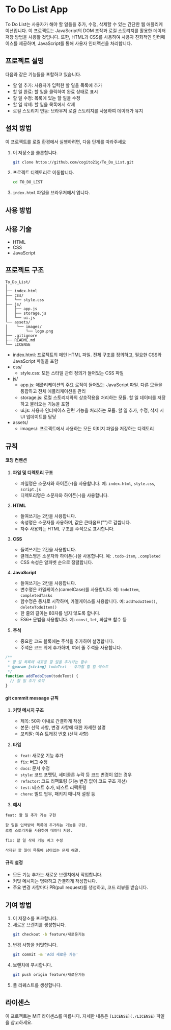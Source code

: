 # To Do List App

To Do List는 사용자가 해야 할 일들을 추가, 수정, 삭제할 수 있는 간단한 웹 애플리케이션입니다. 이 프로젝트는 JavaScript의 DOM 조작과 로컬 스토리지를 활용한 데이터 저장 방법을 사용할 것입니다. 또한, HTML과 CSS를 사용하여 사용자 친화적인 인터페이스를 제공하며, JavaScript를 통해 사용자 인터랙션을 처리합니다.

## 프로젝트 설명

다음과 같은 기능들을 포함하고 있습니다.
- 할 일 추가: 사용자가 입력한 할 일을 목록에 추가
- 할 일 완료: 할 일을 클릭하여 완료 상태로 표시
- 할 일 수정: 목록에 있는 할 일을 수정
- 할 일 삭제: 할 일을 목록에서 삭제
- 로컬 스토리지 연동: 브라우저 로컬 스토리지를 사용하여 데이터가 유지

## 설치 방법

이 프로젝트를 로컬 환경에서 실행하려면, 다음 단계를 따라주세요

1. 이 저장소를 클론합니다.
   ```bash
   git clone https://github.com/cogito21g/To_Do_List.git
   ```
2. 프로젝트 디렉토리로 이동합니다.
   ```bash
   cd TO_DO_LIST
   ```
3. `index.html` 파일을 브라우저에서 엽니다.


## 사용 방법


## 사용 기술
- HTML
- CSS
- JavaScript


## 프로젝트 구조

```
To_Do_List/
│
├── index.html
├── css/
│   └── style.css
├── js/
│   ├── app.js
│   ├── storage.js
│   └── ui.js
└── assets/
│    └── images/
│        └── logo.png
├── .gitignore
├── README.md
└── LICENSE
```

- index.html: 프로젝트의 메인 HTML 파일. 전체 구조를 정의하고, 필요한 CSS와 JavaScript 파일을 포함
- css/
    - style.css: 모든 스타일 관련 정의가 들어있는 CSS 파일
- js/
    - app.js: 애플리케이션의 주요 로직이 들어있는 JavaScript 파일. 다른 모듈을 통합하고 전체 애플리케이션을 관리
    - storage.js: 로컬 스토리지와의 상호작용을 처리하는 모듈. 할 일 데이터를 저장하고 불러오는 기능을 포함
    - ui.js: 사용자 인터페이스 관련 기능을 처리하는 모듈. 할 일 추가, 수정, 삭제 시 UI 업데이트를 담당
- assets/
    - images/: 프로젝트에서 사용하는 모든 이미지 파일을 저장하는 디렉토리


## 규칙

#### 코딩 컨벤션

1. **파일 및 디렉토리 구조**
   - 파일명은 소문자와 하이픈(-)을 사용합니다. 예: `index.html`, `style.css`, `script.js`
   - 디렉토리명은 소문자와 하이픈(-)을 사용합니다.

2. **HTML**
   - 들여쓰기는 2칸을 사용합니다.
   - 속성명은 소문자를 사용하며, 값은 큰따옴표("")로 감쌉니다.
   - 자주 사용되는 HTML 구조를 주석으로 표시합니다.

3. **CSS**
   - 들여쓰기는 2칸을 사용합니다.
   - 클래스명은 소문자와 하이픈(-)을 사용합니다. 예: `.todo-item`, `.completed`
   - CSS 속성은 알파벳 순으로 정렬합니다.

4. **JavaScript**
   - 들여쓰기는 2칸을 사용합니다.
   - 변수명은 카멜케이스(camelCase)를 사용합니다. 예: `todoItem`, `completedTasks`
   - 함수명은 동사로 시작하며, 카멜케이스를 사용합니다. 예: `addTodoItem()`, `deleteTodoItem()`
   - 한 줄의 길이는 80자를 넘지 않도록 합니다.
   - ES6+ 문법을 사용합니다. 예: `const`, `let`, 화살표 함수 등

5. **주석**
   - 중요한 코드 블록에는 주석을 추가하여 설명합니다.
   - 주석은 코드 위에 추가하며, 여러 줄 주석을 사용합니다.

```javascript
/**
 * 할 일 목록에 새로운 할 일을 추가하는 함수
 * @param {string} todoText - 추가할 할 일 텍스트
 */
function addTodoItem(todoText) {
  // 할 일 추가 로직
}
```

#### git commit message 규칙

1. **커밋 메시지 구조**
   - 제목: 50자 이내로 간결하게 작성
   - 본문: 선택 사항, 변경 사항에 대한 자세한 설명
   - 꼬리말: 이슈 트래킹 번호 (선택 사항)

2. **타입**
   - `feat`: 새로운 기능 추가
   - `fix`: 버그 수정
   - `docs`: 문서 수정
   - `style`: 코드 포맷팅, 세미콜론 누락 등 코드 변경이 없는 경우
   - `refactor`: 코드 리팩토링 (기능 변경 없이 코드 구조 개선)
   - `test`: 테스트 추가, 테스트 리팩토링
   - `chore`: 빌드 업무, 패키지 매니저 설정 등

3. **예시**

```
feat: 할 일 추가 기능 구현

할 일을 입력받아 목록에 추가하는 기능을 구현.
로컬 스토리지를 사용하여 데이터 저장.
```

```
fix: 할 일 삭제 기능 버그 수정

삭제된 할 일이 목록에 남아있는 문제 해결.
```


#### 규칙 설정
- 모든 기능 추가는 새로운 브랜치에서 작업합니다.
- 커밋 메시지는 명확하고 간결하게 작성합니다.
- 주요 변경 사항마다 PR(pull request)를 생성하고, 코드 리뷰를 받습니다.


## 기여 방법

1. 이 저장소를 포크합니다.
2. 새로운 브랜치를 생성합니다.
   ```bash
   git checkout -b feature/새로운기능
   ```
3. 변경 사항을 커밋합니다.
   ```bash
   git commit -m 'Add 새로운 기능'
   ```
4. 브랜치에 푸시합니다.
   ```bash
   git push origin feature/새로운기능
   ```
5. 풀 리퀘스트를 생성합니다.


## 라이센스

이 프로젝트는 MIT 라이센스를 따릅니다. 자세한 내용은 `[LICENSE](./LICENSE)` 파일을 참고하세요.
